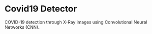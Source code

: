 # Covid19 Detector

COVID-19 detection through X-Ray images using Convolutional Neural Networks (CNN).